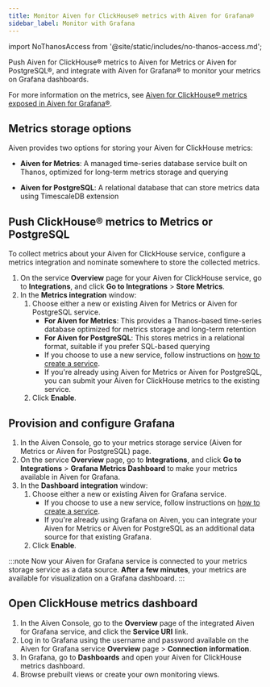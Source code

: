 ```yaml
---
title: Monitor Aiven for ClickHouse® metrics with Aiven for Grafana®
sidebar_label: Monitor with Grafana
---
```


import NoThanosAccess from '@site/static/includes/no-thanos-access.md';

Push Aiven for ClickHouse® metrics to Aiven for Metrics or Aiven for PostgreSQL®, and integrate with Aiven for Grafana® to monitor your metrics on Grafana dashboards.

For more information on the metrics, see
[Aiven for ClickHouse® metrics exposed in Aiven for Grafana®](/docs/products/clickhouse/reference/metrics-list).

## Metrics storage options

Aiven provides two options for storing your Aiven for ClickHouse metrics:

- **Aiven for Metrics**: A managed time-series database service built on Thanos, optimized
  for long-term metrics storage and querying

  <NoThanosAccess/>

- **Aiven for PostgreSQL**: A relational database that can store metrics data using
  TimescaleDB extension

## Push ClickHouse® metrics to Metrics or PostgreSQL

To collect metrics about your Aiven for ClickHouse service,
configure a metrics integration and nominate somewhere to store the
collected metrics.

1.  On the service **Overview** page for your Aiven for ClickHouse service, go to
    **Integrations**, and click **Go to Integrations** > **Store Metrics**.
1.  In the **Metrics integration** window:
    1.  Choose either a new or existing Aiven for Metrics or Aiven for PostgreSQL service.
        -   **For Aiven for Metrics**: This provides a Thanos-based time-series database
            optimized for metrics storage and long-term retention
        -   **For Aiven for PostgreSQL**: This stores metrics in a relational format, suitable
            if you prefer SQL-based querying
        -   If you choose to use a new service, follow instructions on
            [how to create a service](/docs/platform/howto/create_new_service).
        -   If you're already using Aiven for Metrics or Aiven for PostgreSQL,
            you can submit your Aiven for ClickHouse metrics to the existing service.
    1.  Click **Enable**.

## Provision and configure Grafana

1.  In the Aiven Console, go to your metrics storage service (Aiven for Metrics or Aiven
    for PostgreSQL) page.
1.  On the service **Overview** page, go to **Integrations**, and click
    **Go to Integrations** > **Grafana Metrics Dashboard** to make your metrics available
    in Aiven for Grafana.
1.  In the **Dashboard integration** window:
    1.  Choose either a new or existing Aiven for Grafana service.
        -   If you choose to use a new service, follow instructions on
            [how to create a service](/docs/platform/howto/create_new_service).
        -   If you're already using Grafana on Aiven, you can integrate
            your Aiven for Metrics or Aiven for PostgreSQL as an additional data source for that
            existing Grafana.
    1.  Click **Enable**.

:::note
Now your Aiven for Grafana service is connected to your metrics storage service as a data
source. **After a few minutes**, your metrics are available for visualization on a Grafana
dashboard.
:::

## Open ClickHouse metrics dashboard

1.  In the Aiven Console, go to the **Overview** page of the integrated Aiven for Grafana
    service, and click the **Service URI** link.
1.  Log in to Grafana using the username and password available on the Aiven for Grafana
    service **Overview** page > **Connection information**.
1.  In Grafana, go to **Dashboards** and open your Aiven for ClickHouse metrics dashboard.
1.  Browse prebuilt views or create your own monitoring views.
